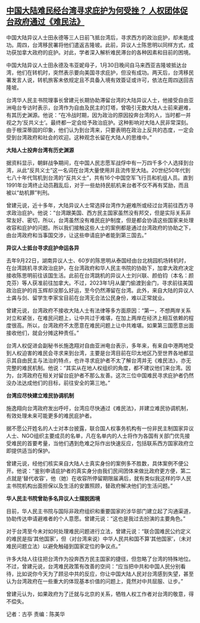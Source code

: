 <!--1706847181000-->
[中国大陆难民经台湾寻求庇护为何受挫？ 人权团体促台政府通过《难民法》](https://www.rfa.org/mandarin/yataibaodao/renquanfazhi/gt-02012024230923.html)
------

<p></p><p><span style="font-weight: 400;">中国大陆异议人士田永德等三人日前飞抵台湾后，寻求西方的政治庇护，却未能成功。周四，台湾移民署将他们遣返吉隆坡。此前，异议人士陈思明以同样方式，成功获加拿大政府的庇护。对此，学者深入解析难民滞台的各种因素和目前的困境。</span></p><p><span style="font-weight: 400;">中国大陆异议人士田永德及韦亚妮母子，1月30日晚间自马来西亚吉隆坡抵达台湾，他们在转机时，突然表示要向美国寻求庇护，但没有成功。两天后，台湾移民署发言人说，转机旅客未依规定且不具备入境有效簽证或许可，依法在周四送回吉隆坡。</span></p><p></p><p><span style="font-weight: 400;">台湾华人民主书院理事长曾建元长期协助滞留台湾的大陆异议人士，他接受自由亚洲电台专访时表示，台湾作为自由及民主的灯塔，曾吸引无数大陆人士前来避难，有其历史渊源。他说：“在冷战时期，因为政治的原因投奔台湾的人，当时都一并视之为‘反共义士’。最终都一定会给予政治庇护。这种影响对大陆人民非常深刻。由于根深蒂固的印象，他们认为到台湾来，只要表明在政治上反共的态度，一定会受到台湾政府和社会的欢迎。这种观念长留在大陆人的思维中。”</span></p><p></p><p><b>大陆人士投奔台湾有历史渊源</b></p><p></p><p><span style="font-weight: 400;">据资料显示，朝鲜战争期间，在中国人民志愿军战俘中有一万四千多个人选择到台湾，从此“反共义士”这一名词在台湾大量使用并且流传至大陆。20世纪50年代到七八十年代驾机到台湾的“反共义士”，共有16个中国空军飞行员和机组人员。直到1991年台湾终止动员戡乱后，对于一些劫持民航机来台者不仅不再有奖励，而且被以“劫机罪”判刑。</span></p><p></p><p><span style="font-weight: 400;">曾建元说，近十多年，大陆异议人士常选择台湾作为避难所或经过台湾前往西方寻求政治庇护。他说：“台湾跟美国、西方民主国家虽然没有邦交，但是实际关系非常友好、密切，所以，台湾虽然没有难民庇护制度，但是都会协请这些国家来处理收容和庇护的问题。所以我们接触这些人士的案例都是通过台湾政府的协助之下，由台湾政府和当事国交涉，让这些申请庇护者能到第三国去。”</span></p><p></p><p><b>异议人士抵台寻求庇护命运各异</b></p><p><span style="font-weight: 400;">去年9月22日，湖南异议人士、60岁的陈思明从泰国经由台北桃园机场转机时，在台湾跳机寻求政治庇护，在台湾政府和华人民主书院的协助下，加拿大政府决定接收陈思明前往该国生活。此前在台湾跳机的异议人士刘兴联、颜伯钧（本名：颜克芬）等人获准前往加拿大。不过，2023年1月从厦门偷渡到金门，寻求前往美国政治庇护的肖玉辉却没那么好运，至今仍然滞留在台湾。此外，来自大陆的异议人士龚与剑、留学生李家宝目前在台湾无合法公民身份，难以正常就业。</span></p><p></p><p><span style="font-weight: 400;">曾建元说，台湾政府不接收大陆人士有法律等多方面原因：“第一，不想两岸关系对立和紧张，在难民问题上，让中共过于难堪，在加上两岸在经济上相互依赖的程度很高。所以，台湾政府不太愿意在难民问题上让中共难堪。如果第三国愿意出面接收他们，就会分摊这种责任。”</span></p><p></p><p><span style="font-weight: 400;">台湾人权促进会副秘书长施逸翔对自由亚洲电台表示，多年来，有来自中港两地受到人权迫害的难民会寻求来到台湾，主要是台湾目前在印太地区乃至世界各地都显示其自由民主与法治的特点，也许寻求庇护者不太了解台湾并无《难民法》，亦无完整的难民机制。他说：“其实从在地人权组织的角度，都不建议他们来台湾。因为，台湾政府在相关对留台庇护者不那么友善。这次三位中国难民寻求庇护者仍然没办法达成他们的目标，前往安全的第三地。”</span></p><p></p><p><b>台湾应尽快建立难民协调机制</b></p><p></p><p><span style="font-weight: 400;">施逸翔向台湾政府发出呼吁，台湾应尽快通过《难民法》，并建立难民协调机制，有效处理未来可能更多的难民庇护者。</span></p><p></p><p><span style="font-weight: 400;">据不愿公开姓名的人士对本台披露，联合国人权事务机构有一份非民主制国家异议人士、NGO组织主要成员的名单，凡在名单内的人士将作为各国有关部门优先接受难民的首要考量，当他们遇到危难之际作出快速反应，包括联系西方国家政府立即提供适当的保护。</span></p><p></p><p><span style="font-weight: 400;">曾建元说，经他们核实来自大陆人士真实身份的案例多不胜数，具体案例不便公开。他说：“鉴别申请庇护者的真实身分由我们民间团体来做比政府更方便，第二点就是‘替代收容’，他（她）在收容所停留期限届满后，就有类似我这样的华人民主书院机构出面担保以及生活的安置照顾，替政府解决他们的生活问题。”</span></p><p></p><p><b>华人民主书院曾助多名异议人士摆脱困境</b></p><p><span style="font-weight: 400;">目前，华人民主书院与国际非政府组织和重要国家的涉华部门建立起了沟通渠道，协助传达申请避难者的个人意愿。曾建元说：“这也是我过去扮演的主要角色。”</span></p><p></p><p><span style="font-weight: 400;">对于台湾至今未对如何处理难民问题进行立法，曾建元说：“联合国难民公约定义的难民是指‘其他国家’，但（对台湾来说）中华人民共和国不算‘其他国家’，（未对难民问题立法）以避免触碰到国家定位的争议点。”</span></p><p></p><p><span style="font-weight: 400;">许多大陆人往往把台湾作为投奔西方民主国家的捷径，但忽略了台湾的特殊地位。不过，曾建元说，台湾难民政策有改善的空间：“应当把中共和中国人民分别看待，比如说你今天为了顾忌中共的反应，你让中国大陆人民对台湾感到失望，甚至认为台湾政府在一些重大的体现基本价值的问题上，竟然对中共屈服、让步。”</span></p><p></p><p><span style="font-weight: 400;">曾建元认为，如果政府为了迁就与北京的关系，牺牲人权工作者对台湾的敬意，得不偿失。</span></p><p><span style="font-weight: 400;">记者：古亭 责编：陈美华  </span></p><p><br style="font-weight: 400;"/><br style="font-weight: 400;"/></p>
